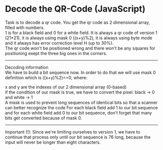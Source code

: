 # Decode the QR-Code (JavaScript)

Task is to decode a qr code. You get the qr code as 2 dimensional array, filled with numbers. <br /> 1 is for a black field and 0 for a white field. It is always a qr code of version 1 (21*21), it is always using mask 0 ((x+y)%2), it is always using byte mode and it always has error correction level H (up to 30%). <br /> The qr code won't be positioned wrong and there won't be any squares for positioning exept the three big ones in the corners.

<hr />

Decoding information<br />
We have to build a bit sequence now. In order to do that we will use mask 0 definition which is ((x+y)%2)==0, where:

x and y are the indexes of our 2 dimensional array (0-based)<br />
if the condition of our mask is true, we have to convert the pixel: black -> 0 and white -> 1<br />
A mask is used to prevent long sequences of identical bits so that a scanner can better recognize the code
For each black field add 1 to our bit sequence and for each white field add 0 to our bit sequence, don't forget that many bits get converted because of mask 0.

<hr />

Important (!): Since we're limiting ourselves to version 1, we have to continue that process only until our bit sequence is 76 long, because the input will never be longer than eight characters.